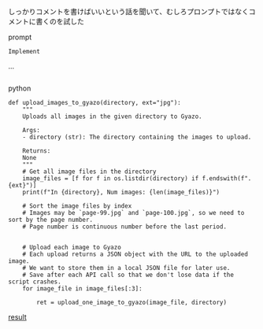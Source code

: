 
しっかりコメントを書けばいいという話を聞いて、むしろプロンプトではなくコメントに書くのを試した

prompt

```
Implement
```
...
```
```

python

```
def upload_images_to_gyazo(directory, ext="jpg"):
    """
    Uploads all images in the given directory to Gyazo.
    
    Args:
    - directory (str): The directory containing the images to upload.
    
    Returns:
    None
    """
    # Get all image files in the directory
    image_files = [f for f in os.listdir(directory) if f.endswith(f".{ext}")]
    print(f"In {directory}, Num images: {len(image_files)}")

    # Sort the image files by index
    # Images may be `page-99.jpg` and `page-100.jpg`, so we need to sort by the page number.
    # Page number is continuous number before the last period.


    # Upload each image to Gyazo
    # Each upload returns a JSON object with the URL to the uploaded image.
    # We want to store them in a local JSON file for later use.
    # Save after each API call so that we don't lose data if the script crashes.
    for image_file in image_files[:3]:

        ret = upload_one_image_to_gyazo(image_file, directory)
```


[result](https://chat.openai.com/share/b03d8b09-41b9-4f1b-bc28-edfa00325878)
